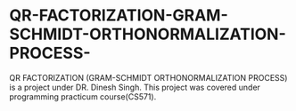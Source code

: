 # QR-FACTORIZATION-GRAM-SCHMIDT-ORTHONORMALIZATION-PROCESS-
QR FACTORIZATION (GRAM-SCHMIDT ORTHONORMALIZATION PROCESS) is a project under DR. Dinesh Singh. This project was covered under programming practicum course(CS571).
